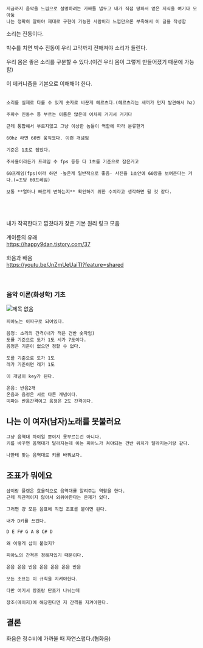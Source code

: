 ```
지금까지 음악을 느낌으로 설명하려는 가짜들 냅두고 내가 직접 땅파서 얻은 지식을 여기다 모아둠
나는 정확히 알아야 제대로 구현이 가능한 사람이라 느낌만으론 부족해서 이 글을 작성함
```

소리는 진동이다.
<br><br>
박수를 치면 박수 진동이 우리 고막까지 전해져야 소리가 들린다.
<br><br>
우리 몸은 좋은 소리를 구분할 수 있다.(이건 우리 몸이 그렇게 만들어졌기 때문에 가능함)
<br><br>
이 메커니즘을 기본으로 이해해야 한다.
<br><br>
```
소리를 실제로 다룰 수 있게 숫자로 바꾼게 헤르츠다.(헤르츠라는 새끼가 먼저 발견해서 hz)

주파수 진동수 등 부르는 이름은 많은데 어차피 거기서 거기다

근데 통합해서 부르지않고 그냥 이상한 놈들이 역할에 따라 분류한거

60hz 라면 60번 움직였다. 이런 개념임

기준은 1초로 잡았다.

주사율이라든가 프레임 수 fps 등등 다 1초를 기준으로 잡은거고

60프레임(fps)이라 하면 -높은게 일반적으로 좋음- 사진을 1초안에 60장을 보여준다는 거다.(=초당 60프레임)

보통 **얼마나 빠르게 변하는지** 확인하기 위한 수치라고 생각하면 될 것 같다.

```
<br><br><br>
내가 작곡한다고 깝쳤다가 찾은 기본 원리 링크 모음
<br><br>
계이름의 유래<br>
<https://happy9dan.tistory.com/37>
<br><br>
화음과 배음<br>
<https://youtu.be/JnZmUeUaiTI?feature=shared>
<br><br><br>
### 음악 이론(화성학) 기초
![제목 없음](https://github.com/NekoAllergy/Exploration-Journal/assets/109721521/589345d0-60ca-40a1-bc56-bc01dd60a7af)

```
피아노는 이따구로 되어있다.

음정: 소리의 간격(내가 적은 건반 숫자임)
도를 기준으로 도가 1도 시가 7도이다.
음정은 기준이 없으면 정할 수 없다.

도를 기준으로 도가 1도
레가 기준이면 레가 1도

이 개념이 key가 된다.

온음: 반음2개
온음과 음정은 서로 다른 개념이다.
미파는 반음간격이고 음정은 2도 간격이다.

```

## 나는 이 여자(남자)노래를 못불러요
```
그냥 음역대 차이일 뿐이지 못부르는건 아니다.
키를 바꾸면 음역대가 달라지는데 이는 피아노가 쳐야되는 건반 위치가 달라지는거랑 같다.

나한테 맞는 음역대로 키를 바꿔보자.
```

## 조표가 뭐에요
```
샵이랑 플랫은 효율적으로 음역대를 알려주는 역할을 한다.
근데 직관적이지 않아서 외워야한다는 문제가 있다.

그러면 걍 모든 음표에 직접 조표를 붙이면 된다.

내가 D키를 쓰겠다.

D E F# G A B C# D

왜 이렇게 샵이 붙었지?

피아노의 간격은 정해져있기 때문이다.

온음 온음 반음 온음 온음 온음 반음

모든 조표는 이 규칙을 지켜야한다.

다만 여기서 장조랑 단조가 나뉘는데

장조(메이저)에 해당한다면 저 간격을 지켜야한다.
```


## 결론
화음은 정수비에 가까울 때 자연스럽다.(협화음)



